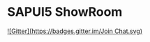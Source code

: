 SAPUI5 ShowRoom
============
[![Gitter](https://badges.gitter.im/Join Chat.svg)](https://gitter.im/mitsuruog/sapui5-showroom?utm_source=badge&utm_medium=badge&utm_campaign=pr-badge&utm_content=badge)
